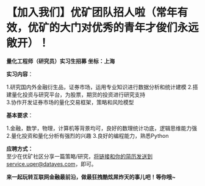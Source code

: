 # 【加入我们】优矿团队招人啦（常年有效，优矿的大门对优秀的青年才俊们永远敞开）！

**量化工程师（研究员）实习生招募**  **坐标：上海**
   
**实习内容**：  
  
1.研究国内外金融衍生品，证券市场，运用专业知识进行数据分析和统计建模
2.搭建量化投资与研究平台，为股票，期货的投资进行研究支持  
3.协作开发证券市场的量化交易框架，策略和风险模型  
  
**基本要求**：  
 
1.金融，数学，物理，计算机等背景均可，良好的数理统计功底，逻辑思维能力强
2.量化投资和量化分析有强烈的兴趣
3.良好的编程能力，熟悉Python
    
**应聘方式：**  
至少在优矿社区分享一篇策略/研究，将链接和你的简历发送到service.uqer@datayes.com，即可。
   
 
**来一起玩转互联网金融最前沿，做最狂拽酷炫屌炸天的事儿吧！等你哦~**  
